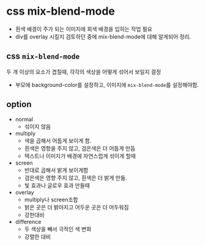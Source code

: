 # css mix-blend-mode

- 흰색 배경이 주가 되는 이미지에 회색 배경을 입히는 작업 필요
- div를 overlay 시킬지 검토하던 중에 mix-blend-mode에 대해 알게되어 정리.

## css `mix-blend-mode`

두 개 이상의 요소가 겹칠때, 각각의 색상을 어떻게 섞어서 보일지 결정

- 부모에 background-color를 설정하고, 이미지에 `mix-blend-mode`를 설정해야함.

## option

- normal
  - 섞이지 않음
- multiply
  - 색을 곱해서 어둡게 보이게 함.
  - 흰색은 영항을 주지 않고, 검은색은 더 어둡게 만듬
  - 텍스트나 이미지가 배경에 자연스럽게 섞이게 할때
- screen
  - 반대로 곱해서 밝게 보이게함
  - 검은색은 영향 주지 않고, 흰색은 더 밝게 만듦.
  - 빛 효과나 글로우 효과 만들때
- overlay
  - multiply나 screen조합
  - 밝은 곳은 더 밝아지고 어두운 곳은 더 어두워짐
  - 강한대비
- difference
  - 두 색상을 빼서 극적인 색 변화
  - 강렬한 대비
